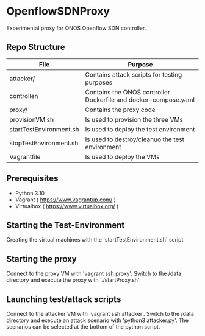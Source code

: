 # OpenflowSDNProxy
Experimental proxy for ONOS Openflow SDN controller.

## Repo Structure
| File | Purpose |
| ----------- | ----------- |
| attacker/               | Contains attack scripts for testing purposes |
| controller/             | Contains the ONOS controller Dockerfile and docker-compose.yaml |
| proxy/                  | Contains the proxy code | 
| provisionVM.sh          | Is used to provision the three VMs |
| startTestEnvironment.sh | Is used to deploy the test environment |
| stopTestEnvironment.sh  | Is used to destroy/cleanuo the test environment |
| Vagrantfile             | Is used to deploy the VMs |


## Prerequisites

- Python 3.10
- Vagrant ( https://www.vagrantup.com/ )
- Virtualbox ( https://www.virtualbox.org/ )

## Starting the Test-Environment

Creating the virtual machines with the 'startTestEnvironment.sh' script

## Starting the proxy

Connect to the proxy VM with 'vagrant ssh proxy'.
Switch to the /data directory and execute the proxy with './startProxy.sh'

## Launching test/attack scripts

Connect to the attacker VM with 'vagrant ssh attacker'.
Switch to the /data directory and execute an attack scenario with 'python3 attacker.py'.
The scenarios can be selected at the bottom of the python script.
